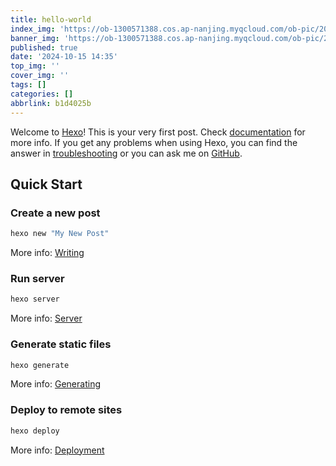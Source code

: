 ```yaml
---
title: hello-world
index_img: 'https://ob-1300571388.cos.ap-nanjing.myqcloud.com/ob-pic/202410041718784.png'
banner_img: 'https://ob-1300571388.cos.ap-nanjing.myqcloud.com/ob-pic/202410041718784.png'
published: true
date: '2024-10-15 14:35'
top_img: ''
cover_img: ''
tags: []
categories: []
abbrlink: b1d4025b
---
```

Welcome to [Hexo](https://hexo.io/)! This is your very first post. Check [documentation](https://hexo.io/docs/) for more info. If you get any problems when using Hexo, you can find the answer in [troubleshooting](https://hexo.io/docs/troubleshooting.html) or you can ask me on [GitHub](https://github.com/hexojs/hexo/issues).

## Quick Start

### Create a new post

``` bash
hexo new "My New Post"
```

More info: [Writing](https://hexo.io/docs/writing.html)

### Run server

``` bash
hexo server
```

More info: [Server](https://hexo.io/docs/server.html)

### Generate static files

``` bash
hexo generate
```

More info: [Generating](https://hexo.io/docs/generating.html)

### Deploy to remote sites

``` bash
hexo deploy
```

More info: [Deployment](https://hexo.io/docs/one-command-deployment.html)
